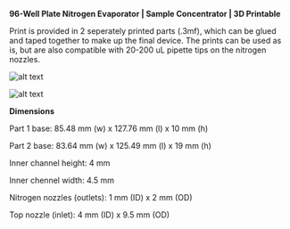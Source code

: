 **96-Well Plate Nitrogen Evaporator | Sample Concentrator | 3D Printable**

Print is provided in 2 seperately printed parts (.3mf), which can be glued and taped together to make up the final device. The prints can be used as is, but are also compatible with 20-200 uL pipette tips on the nitrogen nozzles. 

![alt text](https://github.com/MinkSieders/3d_printed_lab_parts/blob/main/96_well_nitrogen_evaporator/96_n2_evaporator.png)

![alt text](https://github.com/MinkSieders/3d_printed_lab_parts/blob/main/96_well_nitrogen_evaporator/96_n2_evaporator_printed.png)


**Dimensions**

Part 1 base: 85.48 mm (w) x 127.76 mm (l) x 10 mm (h)

Part 2 base: 83.64 mm (w) x 125.49 mm (l) x 19 mm (h)

Inner channel height: 4 mm 

Inner chennel width: 4.5 mm

Nitrogen nozzles (outlets): 1 mm (ID) x 2 mm (OD)

Top nozzle (inlet): 4 mm (ID) x 9.5 mm (OD)
